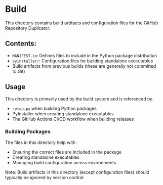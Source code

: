 # Build

This directory contains build artifacts and configuration files for the GitHub Repository Duplicator.

## Contents:

- `MANIFEST.in`: Defines files to include in the Python package distribution
- `pyinstaller/`: Configuration files for building standalone executables
- Build artifacts from previous builds (these are generally not committed to Git)

## Usage

This directory is primarily used by the build system and is referenced by:
- `setup.py` when building Python packages
- PyInstaller when creating standalone executables
- The GitHub Actions CI/CD workflow when building releases

### Building Packages

The files in this directory help with:
- Ensuring the correct files are included in the package
- Creating standalone executables
- Managing build configuration across environments

Note: Build artifacts in this directory (except configuration files) should typically be ignored by version control. 